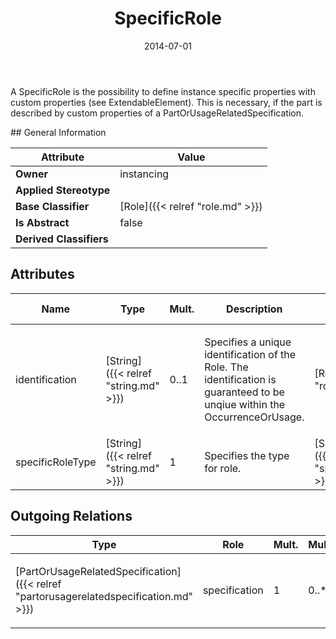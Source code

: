 ﻿---
title: SpecificRole
toc: false
type: specs
date: "2014-07-01"
draft: false
specification: VEC
version: 1.1.1
documentType: "Recommendation"
elementType: Class
classes:
  - SpecificRole
menu_name: vec-1.1.1
---
<p> A SpecificRole is the possibility to define instance specific properties with custom properties (see ExtendableElement). This is necessary, if the part is described by custom properties of a PartOrUsageRelatedSpecification.      </p>
## General Information

| Attribute               | Value |
|-------------------------|-------|
| **Owner**               | instancing |
| **Applied Stereotype**  |   |
| **Base Classifier**     | [Role]({{< relref "role.md" >}})<br/>  |
| **Is Abstract**         | false |
| **Derived Classifiers** |   |

## Attributes
|  Name  |  Type  |  Mult.  |  Description  |  Owning Classifier  |
|--------|--------|---------|---------------|--------------|
|identification | [String]({{< relref "string.md" >}}) | 0..1 | <p>Specifies a unique identification of the Role. The identification is guaranteed to be unqiue within the OccurrenceOrUsage. </p> | [Role]({{< relref "role.md" >}}) |
|specificRoleType | [String]({{< relref "string.md" >}}) | 1 | <p>Specifies the type for role.  </p> | [SpecificRole]({{< relref "specificrole.md" >}}) |

## Outgoing Relations
|    Type  |   Role   |   Mult.   |   Mult.   |   Description   |
|----------|----------|-----------|-----------|-----------------|
| [PartOrUsageRelatedSpecification]({{< relref "partorusagerelatedspecification.md" >}}) | specification | 1 | 0..* | <p> References the <i>PartOrUsageRelatedSpecification </i>that is instantiated by this <i>SpecificRole.</i>      </p> |
